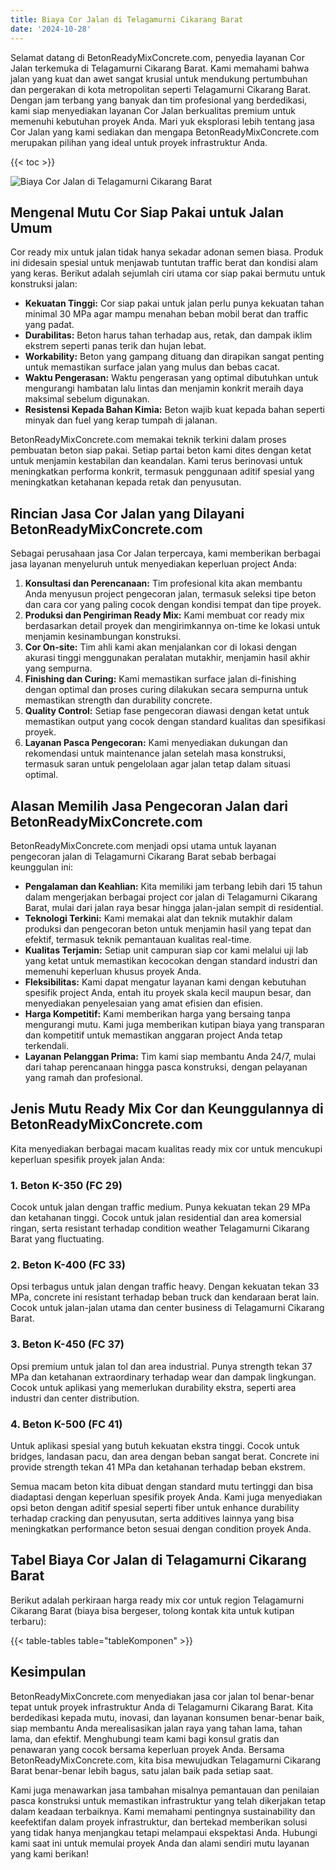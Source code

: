 ```yaml
---
title: Biaya Cor Jalan di Telagamurni Cikarang Barat
date: '2024-10-28'
---
```


Selamat datang di BetonReadyMixConcrete.com, penyedia layanan Cor Jalan terkemuka di Telagamurni Cikarang Barat. Kami memahami bahwa jalan yang kuat dan awet sangat krusial untuk mendukung pertumbuhan dan pergerakan di kota metropolitan seperti Telagamurni Cikarang Barat. Dengan jam terbang yang banyak dan tim profesional yang berdedikasi, kami siap menyediakan layanan Cor Jalan berkualitas premium untuk memenuhi kebutuhan proyek Anda. Mari yuk eksplorasi lebih tentang jasa Cor Jalan yang kami sediakan dan mengapa BetonReadyMixConcrete.com merupakan pilihan yang ideal untuk proyek infrastruktur Anda.

{{< toc >}}

![Biaya Cor Jalan di Telagamurni Cikarang Barat](https://betoncor8.github.io/cor/harga-beton-readymix-concrete%20(32).png)

## Mengenal Mutu Cor Siap Pakai untuk Jalan Umum

Cor ready mix untuk jalan tidak hanya sekadar adonan semen biasa. Produk ini didesain spesial untuk menjawab tuntutan traffic berat dan kondisi alam yang keras. Berikut adalah sejumlah ciri utama cor siap pakai bermutu untuk konstruksi jalan:

- **Kekuatan Tinggi:** Cor siap pakai untuk jalan perlu punya kekuatan tahan minimal 30 MPa agar mampu menahan beban mobil berat dan traffic yang padat.
- **Durabilitas:** Beton harus tahan terhadap aus, retak, dan dampak iklim ekstrem seperti panas terik dan hujan lebat.
- **Workability:** Beton yang gampang dituang dan dirapikan sangat penting untuk memastikan surface jalan yang mulus dan bebas cacat.
- **Waktu Pengerasan:** Waktu pengerasan yang optimal dibutuhkan untuk mengurangi hambatan lalu lintas dan menjamin konkrit meraih daya maksimal sebelum digunakan.
- **Resistensi Kepada Bahan Kimia:** Beton wajib kuat kepada bahan seperti minyak dan fuel yang kerap tumpah di jalanan.

BetonReadyMixConcrete.com memakai teknik terkini dalam proses pembuatan beton siap pakai. Setiap partai beton kami dites dengan ketat untuk menjamin kestabilan dan keandalan. Kami terus berinovasi untuk meningkatkan performa konkrit, termasuk penggunaan aditif spesial yang meningkatkan ketahanan kepada retak dan penyusutan.

## Rincian Jasa Cor Jalan yang Dilayani BetonReadyMixConcrete.com

Sebagai perusahaan jasa Cor Jalan terpercaya, kami memberikan berbagai jasa layanan menyeluruh untuk menyediakan keperluan project Anda:

1. **Konsultasi dan Perencanaan:** Tim profesional kita akan membantu Anda menyusun project pengecoran jalan, termasuk seleksi tipe beton dan cara cor yang paling cocok dengan kondisi tempat dan tipe proyek.
2. **Produksi dan Pengiriman Ready Mix:** Kami membuat cor ready mix berdasarkan detail proyek dan mengirimkannya on-time ke lokasi untuk menjamin kesinambungan konstruksi.
3. **Cor On-site:** Tim ahli kami akan menjalankan cor di lokasi dengan akurasi tinggi menggunakan peralatan mutakhir, menjamin hasil akhir yang sempurna.
4. **Finishing dan Curing:** Kami memastikan surface jalan di-finishing dengan optimal dan proses curing dilakukan secara sempurna untuk memastikan strength dan durability concrete.
5. **Quality Control:** Setiap fase pengecoran diawasi dengan ketat untuk memastikan output yang cocok dengan standard kualitas dan spesifikasi proyek.
6. **Layanan Pasca Pengecoran:** Kami menyediakan dukungan dan rekomendasi untuk maintenance jalan setelah masa konstruksi, termasuk saran untuk pengelolaan agar jalan tetap dalam situasi optimal.

## Alasan Memilih Jasa Pengecoran Jalan dari BetonReadyMixConcrete.com

BetonReadyMixConcrete.com menjadi opsi utama untuk layanan pengecoran jalan di Telagamurni Cikarang Barat sebab berbagai keunggulan ini:

- **Pengalaman dan Keahlian:** Kita memiliki jam terbang lebih dari 15 tahun dalam mengerjakan berbagai project cor jalan di Telagamurni Cikarang Barat, mulai dari jalan raya besar hingga jalan-jalan sempit di residential.
- **Teknologi Terkini:** Kami memakai alat dan teknik mutakhir dalam produksi dan pengecoran beton untuk menjamin hasil yang tepat dan efektif, termasuk teknik pemantauan kualitas real-time.
- **Kualitas Terjamin:** Setiap unit campuran siap cor kami melalui uji lab yang ketat untuk memastikan kecocokan dengan standard industri dan memenuhi keperluan khusus proyek Anda.
- **Fleksibilitas:** Kami dapat mengatur layanan kami dengan kebutuhan spesifik project Anda, entah itu proyek skala kecil maupun besar, dan menyediakan penyelesaian yang amat efisien dan efisien.
- **Harga Kompetitif:** Kami memberikan harga yang bersaing tanpa mengurangi mutu. Kami juga memberikan kutipan biaya yang transparan dan kompetitif untuk memastikan anggaran project Anda tetap terkendali.
- **Layanan Pelanggan Prima:** Tim kami siap membantu Anda 24/7, mulai dari tahap perencanaan hingga pasca konstruksi, dengan pelayanan yang ramah dan profesional.

## Jenis Mutu Ready Mix Cor dan Keunggulannya di BetonReadyMixConcrete.com

Kita menyediakan berbagai macam kualitas ready mix cor untuk mencukupi keperluan spesifik proyek jalan Anda:

### 1\. Beton K-350 (FC 29)

Cocok untuk jalan dengan traffic medium. Punya kekuatan tekan 29 MPa dan ketahanan tinggi. Cocok untuk jalan residential dan area komersial ringan, serta resistant terhadap condition weather Telagamurni Cikarang Barat yang fluctuating.

### 2\. Beton K-400 (FC 33)

Opsi terbagus untuk jalan dengan traffic heavy. Dengan kekuatan tekan 33 MPa, concrete ini resistant terhadap beban truck dan kendaraan berat lain. Cocok untuk jalan-jalan utama dan center business di Telagamurni Cikarang Barat.

### 3\. Beton K-450 (FC 37)

Opsi premium untuk jalan tol dan area industrial. Punya strength tekan 37 MPa dan ketahanan extraordinary terhadap wear dan dampak lingkungan. Cocok untuk aplikasi yang memerlukan durability ekstra, seperti area industri dan center distribution.

### 4\. Beton K-500 (FC 41)

Untuk aplikasi spesial yang butuh kekuatan ekstra tinggi. Cocok untuk bridges, landasan pacu, dan area dengan beban sangat berat. Concrete ini provide strength tekan 41 MPa dan ketahanan terhadap beban ekstrem.

Semua macam beton kita dibuat dengan standard mutu tertinggi dan bisa diadaptasi dengan keperluan spesifik proyek Anda. Kami juga menyediakan opsi beton dengan aditif spesial seperti fiber untuk enhance durability terhadap cracking dan penyusutan, serta additives lainnya yang bisa meningkatkan performance beton sesuai dengan condition proyek Anda.

## Tabel Biaya Cor Jalan di Telagamurni Cikarang Barat

Berikut adalah perkiraan harga ready mix cor untuk region Telagamurni Cikarang Barat (biaya bisa bergeser, tolong kontak kita untuk kutipan terbaru):

{{< table-tables table="tableKomponen" >}}

## Kesimpulan

BetonReadyMixConcrete.com menyediakan jasa cor jalan tol benar-benar tepat untuk proyek infrastruktur Anda di Telagamurni Cikarang Barat. Kita berdedikasi kepada mutu, inovasi, dan layanan konsumen benar-benar baik, siap membantu Anda merealisasikan jalan raya yang tahan lama, tahan lama, dan efektif. Menghubungi team kami bagi konsul gratis dan penawaran yang cocok bersama keperluan proyek Anda. Bersama BetonReadyMixConcrete.com, kita bisa mewujudkan Telagamurni Cikarang Barat benar-benar lebih bagus, satu jalan baik pada setiap saat.

Kami juga menawarkan jasa tambahan misalnya pemantauan dan penilaian pasca konstruksi untuk memastikan infrastruktur yang telah dikerjakan tetap dalam keadaan terbaiknya. Kami memahami pentingnya sustainability dan keefektifan dalam proyek infrastruktur, dan bertekad memberikan solusi yang tidak hanya menjangkau tetapi melampaui ekspektasi Anda. Hubungi kami saat ini untuk memulai proyek Anda dan alami sendiri mutu layanan yang kami berikan!
